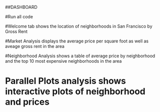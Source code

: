##DASHBOARD

#Run all code

#Welcome tab shows the location of neighborhoods in San Francisco by Gross Rent

#Market Analysis displays the average price per square foot as well as aveage gross rent in the area

#Neighborhood Analysis shows a table of average price by neighborhood and the top 10 most expensive neighborhoods in the area

# Parallel Plots analysis shows interactive plots of neighborhood and prices

